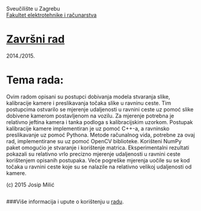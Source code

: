 Sveučilište u Zagrebu<br>
<a href="http://www.fer.unizg.hr">Fakultet elektrotehnike i računarstva</a>

# <a href="http://www.fer.unizg.hr/predmet/">Završni rad</a>

2014./2015.

# Tema rada: 
Ovim radom opisani su postupci dobivanja modela stvaranja slike, kalibracije 
kamere i preslikavanja točaka slike u ravninu ceste. Tim postupcima ostvarilo se
mjerenje udaljenosti u ravnini ceste uz pomoć slike dobivene kamerom postavljenom
na vozilu. Za mjerenje potrebna je relativno jeftina kamera i tanka podloga s
kalibracijskim uzorkom. Postupak kalibracije kamere implementiran je uz pomoć
C++-a, a ravninsko preslikavanje uz pomoć Pythona. Metode računalnog vida,
potrebne za ovaj rad, implementirane su uz pomoć OpenCV biblioteke. Korišteni
NumPy paket omogućio je stvaranje i korištenje matrica. Eksperimentalni rezultati
pokazali su relativno vrlo precizno mjerenje udaljenosti u ravnini ceste korištenjem
opisanih postupaka. Veće pogreške mjerenja uočile su se kod točaka u ravnini ceste
koje su se nalazile na relativno velikoj udaljenosti od kamere.   


(c) 2015 Josip Milić
<br>

<img href="https://github.com/josip-milic/BS-computer-vision-ground-plane-measurements/blob/master/Slike/panel_kalibracija.png">
<br/>
<img href="https://github.com/josip-milic/BS-computer-vision-ground-plane-measurements/blob/master/Slike/micanje_izoblicenja.png">
<br/>
<img href="https://github.com/josip-milic/BS-computer-vision-ground-plane-measurements/blob/master/Slike/panel_homografija.png">
<br/>
<img href="https://github.com/josip-milic/BS-computer-vision-ground-plane-measurements/blob/master/Slike/pomoc_pri_odabiru_1.png">
<br/>
<img href="https://github.com/josip-milic/BS-computer-vision-ground-plane-measurements/blob/master/Slike/transform.png">
<br/>

###Više informacija i upute o korištenju u <a href="https://github.com/josip-milic/BS-computer-vision-ground-plane-measurements/blob/master/Zavr%C5%A1ni%20rad/milic_bs_rad.pdf">radu</a>.

